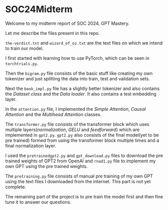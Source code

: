 # SOC24Midterm

Welcome to my midterm report of SOC 2024, GPT Mastery.

Let me describe the files present in this repo.

```the-verdict.txt``` and ```wizard_of_oz.txt``` are the text files on which we intend to train our model.

I first started with learning how to use PyTorch, which can be seen in ```torchtrials.py```.

Then the ```bigram.py``` file consists of the basic stuff like creating my own tokenizer and just splitting the data into train, test and validation sets.

Next the ```book_impl.py``` file has a slightly better tokenizer and also contains the _Dataset class_ and the _Data loader_. It also contains a test embedding layer. 

In the ```attention.py``` file, I implemented the _Simple Attention_, _Causal Attention_ and the _Multihead Attention_ classes.

The ```transformer.py``` file consists of the transformer block which uses multiple layers(_normalization_, _GELU_ and _feedforward_) which are implemented in ```gpt2.py```.
```gpt2.py``` also consists of the final model(yet to be pre trained) formed from using the transformer block multiple times and a final normalization layer.

I used the ```pretrainedgpt2.py``` and ```gpt_download.py``` files to download the pre trained weights of GPT2 from OpenAI and ```rnad1.py``` file to implement my own GPT using the pre trained weights.

The ```pretraining.py``` file consists of manual pre training of my own GPT using the text files I downloaded from the internet. This part is not yet complete.

The remaining part of the project is to pre train the model first and then fine tune it to answer our questions.
